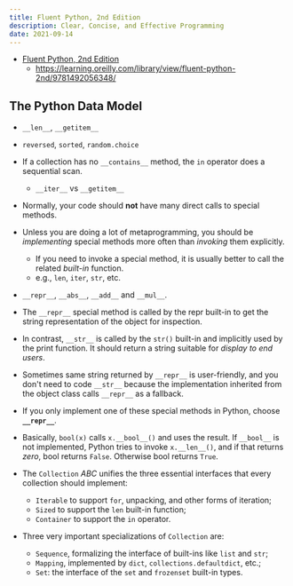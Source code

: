 ```yaml
---
title: Fluent Python, 2nd Edition
description: Clear, Concise, and Effective Programming
date: 2021-09-14
---
```


* [Fluent Python, 2nd Edition](https://book.douban.com/subject/34990079/)
  - https://learning.oreilly.com/library/view/fluent-python-2nd/9781492056348/

## The Python Data Model

* `__len__`, `__getitem__`
* `reversed`, `sorted`, `random.choice`
* If a collection has no `__contains__` method,
  the `in` operator does a sequential scan.
  - `__iter__` vs `__getitem__`

* Normally, your code should **not** have many
  direct calls to special methods.
* Unless you are doing a lot of metaprogramming,
  you should be *implementing* special methods
  more often than *invoking* them explicitly.
  - If you need to invoke a special method,
    it is usually better to call the related
    *built-in* function.
  - e.g., `len`, `iter`, `str`, etc.

* `__repr__`, `__abs__`, `__add__` and `__mul__`.
* The `__repr__` special method is called by
  the repr built-in to get the string
  representation of the object for inspection.
* In contrast, `__str__` is called by the `str()`
  built-in and implicitly used by the print function.
  It should return a string suitable for
  *display to end users*.
* Sometimes same string returned by `__repr__` is
  user-friendly, and you don't need to code
  `__str__` because the implementation inherited
  from the object class calls `__repr__` as a fallback.
* If you only implement one of these special
  methods in Python, choose **`__repr__`**.
* Basically, `bool(x)` calls `x.__bool__()` and
  uses the result. If `__bool__` is not implemented,
  Python tries to invoke `x.__len__()`, and if that
  returns *zero*, bool returns `False`.
  Otherwise bool returns `True`.

* The `Collection` *ABC* unifies the three
  essential interfaces that every
  collection should implement:
  - `Iterable` to support `for`, unpacking,
    and other forms of iteration;
  - `Sized` to support the `len` built-in function;
  - `Container` to support the `in` operator.
* Three very important specializations
  of `Collection` are:
  - `Sequence`, formalizing the interface of
    built-ins like `list` and `str`;
  - `Mapping`, implemented by `dict`,
    `collections.defaultdict`, etc.;
  - `Set`: the interface of the `set` and
    `frozenset` built-in types.

